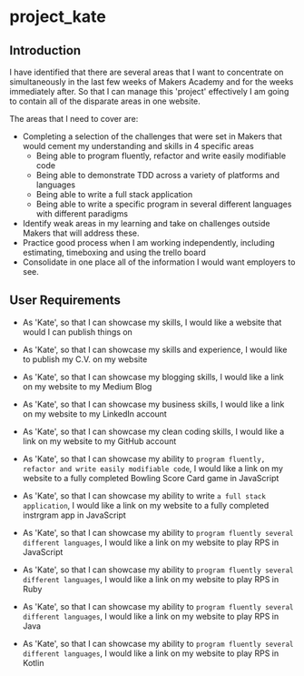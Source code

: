 # project_kate

## Introduction
I have identified that there are several areas that I want to concentrate on simultaneously in the last few weeks of Makers Academy and for the weeks immediately after.
So that I can manage this 'project' effectively I am going to contain all of the disparate areas in one website.

The areas that I need to cover are:
- Completing a selection of the challenges that were set in Makers that would cement my understanding and skills in 4 specific areas
  - Being able to program fluently, refactor and write easily modifiable code
  - Being able to demonstrate TDD across a variety of platforms and languages
  - Being able to write a full stack application
  - Being able to write a specific program in several different languages with different paradigms
- Identify weak areas in my learning and take on challenges outside Makers that will address these.
- Practice good process when I am working independently, including estimating, timeboxing and using the trello board
- Consolidate in one place all of the information I would want employers to see.


## User Requirements
- As 'Kate', so that I can showcase my skills, I would like a website that would I can publish things on
- As 'Kate', so that I can showcase my skills and experience, I would like to publish my C.V. on my website
- As 'Kate', so that I can showcase my blogging skills, I would like a link on my website to my Medium Blog
- As 'Kate', so that I can showcase my business skills, I would like a link on my website to my LinkedIn account
- As 'Kate', so that I can showcase my clean coding skills, I would like a link on my website to my GitHub account

- As 'Kate', so that I can showcase my ability to `program fluently, refactor and write easily modifiable code`, I would like a link on my website to a fully completed Bowling Score Card game in JavaScript
- As 'Kate', so that I can showcase my ability to write `a full stack application`, I would like a link on my website to a fully completed instrgram app in JavaScript
- As 'Kate', so that I can showcase my ability to `program fluently several different languages`, I would like a link on my website to play RPS in JavaScript
- As 'Kate', so that I can showcase my ability to `program fluently several different languages`, I would like a link on my website to play RPS in Ruby
- As 'Kate', so that I can showcase my ability to `program fluently several different languages`, I would like a link on my website to play RPS in Java
- As 'Kate', so that I can showcase my ability to `program fluently several different languages`, I would like a link on my website to play RPS in Kotlin
